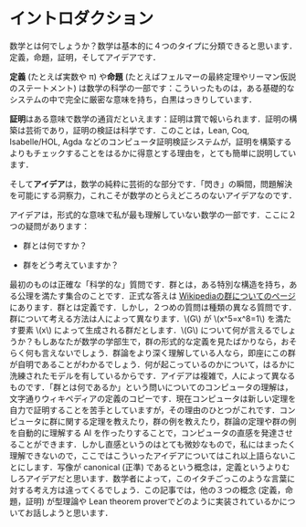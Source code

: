 # イントロダクション

<!-- What is maths? I think it can basically be classified into four types of thing. There are definitions, true/false statements, proofs, and ideas. -->

数学とは何でしょうか？数学は基本的に４つのタイプに分類できると思います．定義，命題，証明，そしてアイデアです．

<!-- **Definitions** (for example the real numbers, or $\pi$) and **true/false statements** (for example the statement of Fermat’s Last Theorem or the statement of the Riemann Hypothesis) are part of the science of mathematics: these are black and white things which have a completely rigorous meaning within some foundational system. -->

**定義** (たとえば実数や π) や**命題** (たとえばフェルマーの最終定理やリーマン仮説のステートメント) は数学の科学の一部です：こういったものは，ある基礎的なシステムの中で完全に厳密な意味を持ち，白黒はっきりしています．

<!-- **Proofs** are in some sense the currency of mathematics: proofs win prizes. Constructing them is an art, checking them is a science. This explains, very simply, why computer proof verification systems such as Lean, Coq, Isabelle/HOL, Agda… are much better at checking proofs than constructing them. -->

**証明**はある意味で数学の通貨だといえます：証明は賞で報いられます．証明の構築は芸術であり，証明の検証は科学です．このことは，Lean, Coq, Isabelle/HOL, Agda などのコンピュータ証明検証システムが，証明を構築するよりもチェックすることをはるかに得意とする理由を，とても簡単に説明しています．

<!-- And **ideas** are the purely artistic part of mathematics. That “lightbulb” moment, the insight which enables you to solve a problem — this is the elusive mathematical idea. -->

そして**アイデア**は，数学の純粋に芸術的な部分です．「閃き」の瞬間，問題解決を可能にする洞察力，これこそが数学のとらえどころのないアイデアなのです．

<!-- Ideas are the part of mathematics that I understand the least, in a formal sense. Here are two questions: -->

アイデアは，形式的な意味で私が最も理解していない数学の一部です．ここに２つの疑問があります：

<!-- * What is a group? -->
* 群とは何ですか？
<!-- * How do you think about groups? -->
* 群をどう考えていますか？

<!-- The first one is a precise “scientific” question. A group is a set equipped with some extra structure, and which satisfies some axioms. The formal answer is on [Wikipedia’s page on groups](https://en.wikipedia.org/wiki/Group_(mathematics)#Definition). A group is a definition. But the second question is a different kind of question. Different people think about groups in different ways. Say $G$ is a group generated by an element x satisfying $x^5=x^8=1$. What can you say about $G$? If you are a mathematics undergraduate who has just seen the formal definition of a group, you can probably say nothing. If you have a more mature understanding of group theory, you instantly know that this group is trivial, because you have a far more sophisticated model of what is going on. Ideas are complicated, and human-dependent. A computer’s idea of what a group is, is literally a copy of the definition in Wikipedia, and this is one of the reasons that computers are currently bad at proving new theorems by themselves. You can develop a computer’s intuition by teaching it theorems about groups, or teaching it examples of groups, or trying to write AI’s which figure out group theory theorems or examples of groups automatically. But intuition is a very subtle thing, and I do not understand it at all well, so I will say no more about these ideas here. I think that the concept of a map being “canonical” is an idea rather than a definition — I think different mathematicians have different ways of thinking about this weasel word. In this post I’m going to talk about how the three other concepts are implemented in type theory, in the Lean theorem prover. -->

最初のものは正確な「科学的な」質問です．群とは，ある特別な構造を持ち，ある公理を満たす集合のことです．正式な答えは [Wikipediaの群についてのページ](https://en.wikipedia.org/wiki/Group_(mathematics)#Definition)にあります．群とは定義です．しかし，２つめの質問は種類の異なる質問です．群について考える方法は人によって異なります．\\(G\\) が \\(x^5=x^8=1\\) を満たす要素 \\(x\\) によって生成される群だとします．\\(G\\) について何が言えるでしょうか？もしあなたが数学の学部生で，群の形式的な定義を見たばかりなら，おそらく何も言えないでしょう．群論をより深く理解している人なら，即座にこの群が自明であることがわかるでしょう．何が起こっているのかについて，はるかに洗練されたモデルを有しているからです．アイデアは複雑で，人によって異なるものです．「群とは何であるか」という問いについてのコンピュータの理解は，文字通りウィキペディアの定義のコピーです．現在コンピュータは新しい定理を自力で証明することを苦手としていますが，その理由のひとつがこれです．コンピュータに群に関する定理を教えたり，群の例を教えたり，群論の定理や群の例を自動的に理解する AI を作ったりすることで，コンピュータの直感を発達させることができます．しかし直感というのはとても微妙なもので，私にはまったく理解できないので，ここではこういったアイデアについてはこれ以上語らないことにします．写像が canonical (正準) であるという概念は，定義というよりむしろアイデアだと思います．数学者によって，このイタチごっこのような言葉に対する考え方は違ってくるでしょう．この記事では，他の３つの概念 (定義，命題，証明) が型理論や Lean theorem proverでどのように実装されているかについてお話しようと思います．
